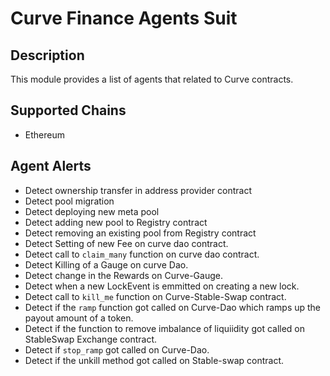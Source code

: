 # Curve Finance Agents Suit

## Description

This module provides a list of agents that related to Curve contracts. 

## Supported Chains

- Ethereum

## Agent Alerts
- Detect ownership transfer in address provider contract
- Detect pool migration
- Detect deploying new meta pool
- Detect adding new pool to Registry contract
- Detect removing an existing pool from Registry contract
- Detect Setting of new Fee on curve dao contract.
- Detect call to `claim_many` function on curve dao contract.
- Detect Killing of a Gauge on curve Dao.
- Detect change in the Rewards on Curve-Gauge.
- Detect when a new LockEvent is emmitted on creating a new lock.
- Detect call to `kill_me` function on Curve-Stable-Swap contract.
- Detect if the `ramp` function got called on Curve-Dao which ramps up the payout amount of a token.
- Detect if the function to remove imbalance of liquiidity got called on StableSwap Exchange contract.
- Detect if `stop_ramp` got called on Curve-Dao.
- Detect if the unkill method got called on Stable-swap contract.

